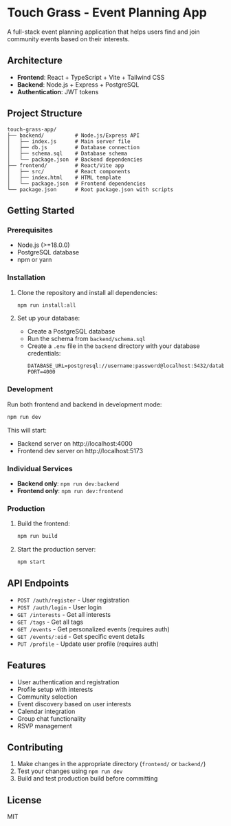 # Touch Grass - Event Planning App

A full-stack event planning application that helps users find and join community events based on their interests.

## Architecture

- **Frontend**: React + TypeScript + Vite + Tailwind CSS
- **Backend**: Node.js + Express + PostgreSQL
- **Authentication**: JWT tokens

## Project Structure

```
touch-grass-app/
├── backend/          # Node.js/Express API
│   ├── index.js      # Main server file
│   ├── db.js         # Database connection
│   ├── schema.sql    # Database schema
│   └── package.json  # Backend dependencies
├── frontend/         # React/Vite app
│   ├── src/          # React components
│   ├── index.html    # HTML template
│   └── package.json  # Frontend dependencies
└── package.json      # Root package.json with scripts
```

## Getting Started

### Prerequisites

- Node.js (>=18.0.0)
- PostgreSQL database
- npm or yarn

### Installation

1. Clone the repository and install all dependencies:
   ```bash
   npm run install:all
   ```

2. Set up your database:
   - Create a PostgreSQL database
   - Run the schema from `backend/schema.sql`
   - Create a `.env` file in the `backend` directory with your database credentials:
     ```
     DATABASE_URL=postgresql://username:password@localhost:5432/database_name
     PORT=4000
     ```

### Development

Run both frontend and backend in development mode:
```bash
npm run dev
```

This will start:
- Backend server on http://localhost:4000
- Frontend dev server on http://localhost:5173

### Individual Services

- **Backend only**: `npm run dev:backend`
- **Frontend only**: `npm run dev:frontend`

### Production

1. Build the frontend:
   ```bash
   npm run build
   ```

2. Start the production server:
   ```bash
   npm start
   ```

## API Endpoints

- `POST /auth/register` - User registration
- `POST /auth/login` - User login
- `GET /interests` - Get all interests
- `GET /tags` - Get all tags
- `GET /events` - Get personalized events (requires auth)
- `GET /events/:eid` - Get specific event details
- `PUT /profile` - Update user profile (requires auth)

## Features

- User authentication and registration
- Profile setup with interests
- Community selection
- Event discovery based on user interests
- Calendar integration
- Group chat functionality
- RSVP management

## Contributing

1. Make changes in the appropriate directory (`frontend/` or `backend/`)
2. Test your changes using `npm run dev`
3. Build and test production build before committing

## License

MIT